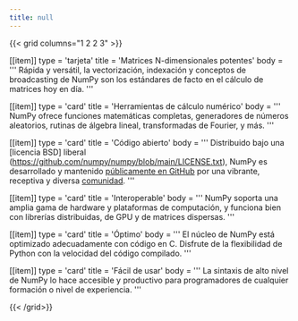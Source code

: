 ```yaml
---
title: null
---
```


{{< grid columns="1 2 2 3" >}}

[[item]]
type = 'tarjeta'
title = 'Matrices N-dimensionales potentes'
body = '''
Rápida y versátil, la vectorización, indexación y conceptos de broadcasting de NumPy son los estándares de facto en el cálculo de matrices hoy en día.
'''

[[item]]
type = 'card'
title = 'Herramientas de cálculo numérico'
body = '''
NumPy ofrece funciones matemáticas completas, generadores de números aleatorios, rutinas de álgebra lineal, transformadas de Fourier, y más.
'''

[[item]]
type = 'card'
title = 'Código abierto'
body = '''
Distribuido bajo una [licencia BSD] liberal (https://github.com/numpy/numpy/blob/main/LICENSE.txt), NumPy es desarrollado y mantenido [públicamente en GitHub](https://github.com/numpy/numpy) por una vibrante, receptiva y diversa [comunidad](/comunidad).
'''

[[item]]
type = 'card'
title = 'Interoperable'
body = '''
NumPy soporta una amplia gama de hardware y plataformas de computación, y funciona bien con librerías distribuidas, de GPU y de matrices dispersas.
'''

[[item]]
type = 'card'
title = 'Óptimo'
body = '''
El núcleo de NumPy está optimizado adecuadamente con código en C. Disfrute de la flexibilidad de Python con la velocidad del código compilado.
'''

[[item]]
type = 'card'
title = 'Fácil de usar'
body = '''
La sintaxis de alto nivel de NumPy lo hace accesible y productivo para programadores de cualquier formación o nivel de experiencia.
'''

{{< /grid>}}
